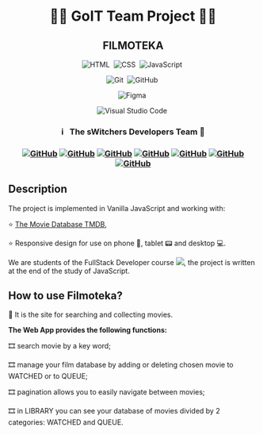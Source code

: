 <h1 align="center"> 👨‍💻 GoIT Team Project 👩‍💻 </h1>
<h2 align="center">  FILMOTEKA  </h2>

<span align="center"> 
  
![HTML](https://img.shields.io/badge/-HTML-05122A?style=flat&logo=HTML5)&nbsp;
![CSS](https://img.shields.io/badge/-CSS-05122A?style=flat&logo=CSS3&logoColor=1572B6)&nbsp;
![JavaScript](https://img.shields.io/badge/-JavaScript-05122A?style=flat&logo=javascript)&nbsp;
<!-- ![Node.js](https://img.shields.io/badge/-Node.js-05122A?style=flat&logo=Node.js)&nbsp; -->
  
![Git](https://img.shields.io/badge/-Git-05122A?style=flat&logo=git)&nbsp;
![GitHub](https://img.shields.io/badge/-GitHub-05122A?style=flat&logo=github)&nbsp;
<!-- ![Firebase](https://img.shields.io/badge/-Firebase-05122A?style=flat&logo=firebase)&nbsp; -->
![Figma](https://img.shields.io/badge/-Figma-05122A?style=flat&logo=figma)&nbsp;

![Visual Studio Code](https://img.shields.io/badge/-Visual%20Studio%20Code-05122A?style=flat&logo=visual-studio-code&logoColor=007ACC)&nbsp;

</span>


<h3 align="center"> ℹ️ &nbsp; The sWitchers Developers Team 🚀 <h3>
<span align="center"> 
  
<a align="center" href="https://github.com/Solomon-IT-Dev">![GitHub](https://img.shields.io/badge/-masa87-05122A?style=flat&logo=github)</a>
<a align="center" href="https://github.com/Cocokringle">![GitHub](https://img.shields.io/badge/-Joanna--Golofit-05122A?style=flat&logo=github)</a>
<a align="center" href="https://github.com/inapolov">![GitHub](https://img.shields.io/badge/-Majinmuszu-05122A?style=flat&logo=github)</a>
<a align="center" href="https://github.com/Kilkenni">![GitHub](https://img.shields.io/badge/-DamianBrzezinski96-05122A?style=flat&logo=github)</a>
<a align="center" href="https://github.com/NikitaHolovan">![GitHub](https://img.shields.io/badge/-DamianBrzezinski96-05122A?style=flat&logo=github)</a>
<a align="center" href="https://github.com/o-ishchenko">![GitHub](https://img.shields.io/badge/-DamianBrzezinski96-05122A?style=flat&logo=github)</a>
<a align="center" href="https://github.com/Sig1smund">![GitHub](https://img.shields.io/badge/-DamianBrzezinski96-05122A?style=flat&logo=github)</a>

</span> 

## Description

The project is implemented in Vanilla JavaScript and working with:

:star: [The Movie Database TMDB](https://www.themoviedb.org/), 

:star: Responsive design for use on phone 📱, tablet 📟 and desktop 💻.


We are students of the FullStack Developer course
[<img src="https://img.shields.io/badge/Go-IT-orange" />](https://goit.ua), the
project is written at the end of the study of JavaScript.


## How to use Filmoteka?

🎥 It is the site for searching and collecting movies.


**The Web App provides the following functions:**

🎞 search movie by a key word;
  
🎞 manage your film database by adding or deleting chosen movie to WATCHED or to QUEUE;
  
🎞 pagination allows you to easily navigate between movies;
  
🎞 in LIBRARY you can see your database of movies divided by 2 categories: WATCHED and QUEUE.
